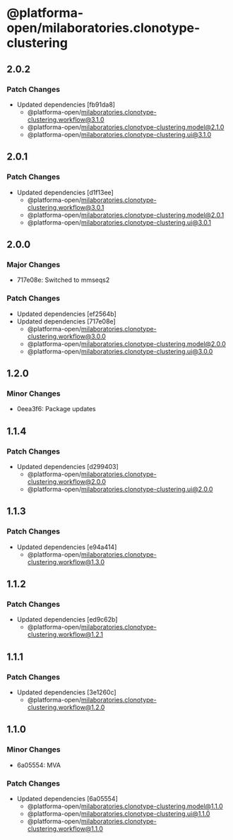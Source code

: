 # @platforma-open/milaboratories.clonotype-clustering

## 2.0.2

### Patch Changes

- Updated dependencies [fb91da8]
  - @platforma-open/milaboratories.clonotype-clustering.workflow@3.1.0
  - @platforma-open/milaboratories.clonotype-clustering.model@2.1.0
  - @platforma-open/milaboratories.clonotype-clustering.ui@3.1.0

## 2.0.1

### Patch Changes

- Updated dependencies [d1f13ee]
  - @platforma-open/milaboratories.clonotype-clustering.workflow@3.0.1
  - @platforma-open/milaboratories.clonotype-clustering.model@2.0.1
  - @platforma-open/milaboratories.clonotype-clustering.ui@3.0.1

## 2.0.0

### Major Changes

- 717e08e: Switched to mmseqs2

### Patch Changes

- Updated dependencies [ef2564b]
- Updated dependencies [717e08e]
  - @platforma-open/milaboratories.clonotype-clustering.workflow@3.0.0
  - @platforma-open/milaboratories.clonotype-clustering.model@2.0.0
  - @platforma-open/milaboratories.clonotype-clustering.ui@3.0.0

## 1.2.0

### Minor Changes

- 0eea3f6: Package updates

## 1.1.4

### Patch Changes

- Updated dependencies [d299403]
  - @platforma-open/milaboratories.clonotype-clustering.workflow@2.0.0
  - @platforma-open/milaboratories.clonotype-clustering.ui@2.0.0

## 1.1.3

### Patch Changes

- Updated dependencies [e94a414]
  - @platforma-open/milaboratories.clonotype-clustering.workflow@1.3.0

## 1.1.2

### Patch Changes

- Updated dependencies [ed9c62b]
  - @platforma-open/milaboratories.clonotype-clustering.workflow@1.2.1

## 1.1.1

### Patch Changes

- Updated dependencies [3e1260c]
  - @platforma-open/milaboratories.clonotype-clustering.workflow@1.2.0

## 1.1.0

### Minor Changes

- 6a05554: MVA

### Patch Changes

- Updated dependencies [6a05554]
  - @platforma-open/milaboratories.clonotype-clustering.model@1.1.0
  - @platforma-open/milaboratories.clonotype-clustering.ui@1.1.0
  - @platforma-open/milaboratories.clonotype-clustering.workflow@1.1.0
